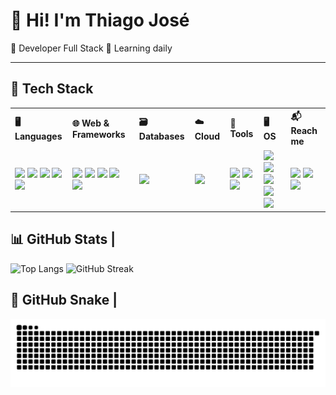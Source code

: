 # 👋 Hi! I'm Thiago José

🎯 Developer Full Stack
🌱 Learning daily

---

## 🧰 Tech Stack 

<table style="border-collapse: collapse; width: 100%;">
  <tr>
    <th style="text-align: left;">🖥️ Languages</th>
    <th style="text-align: left;">🌐 Web & Frameworks</th>
    <th style="text-align: left;">🗃️ Databases</th>
    <th style="text-align: left;">☁️ Cloud</th>
    <th style="text-align: left;">🔧 Tools</th>
    <th style="text-align: left;">🖥️ OS</th>
    <th style="text-align: left;">📬 Reach me</th>
  </tr>
  <tr>
    <td>
      <img src="https://img.shields.io/badge/PHP-777BB4?style=flat-square&logo=php&logoColor=white">
      <img src="https://img.shields.io/badge/Python-3670A0?style=flat-square&logo=python&logoColor=ffdd54">
      <img src="https://img.shields.io/badge/JavaScript-F7DF1E?style=flat-square&logo=javascript&logoColor=black">
      <img src="https://img.shields.io/badge/C%23-239120?style=flat-square&logo=c-sharp&logoColor=white">
      <img src="https://img.shields.io/badge/Java-ED8B00?style=flat-square&logo=openjdk&logoColor=white">
    </td>
    <td>
      <img src="https://img.shields.io/badge/Laravel-FF2D20?style=flat-square&logo=laravel&logoColor=white">
      <img src="https://img.shields.io/badge/TailwindCSS-38B2AC?style=flat-square&logo=tailwind-css&logoColor=white">
      <img src="https://img.shields.io/badge/Bootstrap-7952B3?style=flat-square&logo=bootstrap&logoColor=white">
      <img src="https://img.shields.io/badge/HTML5-E34F26?style=flat-square&logo=html5&logoColor=white">
      <img src="https://img.shields.io/badge/CSS3-1572B6?style=flat-square&logo=css3&logoColor=white">
    </td>
    <td>
      <img src="https://img.shields.io/badge/MySQL-4479A1?style=flat-square&logo=mysql&logoColor=white">
    </td>
    <td>
      <img src="https://img.shields.io/badge/AWS-232F3E?style=flat-square&logo=amazon-aws&logoColor=white">
    </td>
    <td>
      <img src="https://img.shields.io/badge/Git-F05032?style=flat-square&logo=git&logoColor=white">
      <img src="https://img.shields.io/badge/VSCode-007ACC?style=flat-square&logo=visual-studio-code&logoColor=white">
      <img src="https://img.shields.io/badge/Node.js-339933?style=flat-square&logo=node.js&logoColor=white">
    </td>
    <td>
      <img src="https://img.shields.io/badge/Linux-FCC624?style=flat-square&logo=linux&logoColor=black">
      <img src="https://img.shields.io/badge/Windows-0078D6?style=flat-square&logo=windows&logoColor=white">
      <img src="https://img.shields.io/badge/Ubuntu-E95420?style=flat-square&logo=ubuntu&logoColor=white">
      <img src="https://img.shields.io/badge/Debian-A81D33?style=flat-square&logo=debian&logoColor=white">
      <img src="https://img.shields.io/badge/Mint-87CF3E?style=flat-square&logo=linux-mint&logoColor=white">
    </td>
    <td>
      <img src="https://img.shields.io/badge/-LinkedIn-0077B5?style=flat-square&logo=linkedin&logoColor=white" url="https://www.linkedin.com/in/th-jose/">
      <img src="https://img.shields.io/badge/-Gmail-D14836?style=flat-square&logo=gmail&logoColor=white" url="mailto:thiagoesoj@gmail.com">
      <img src="https://img.shields.io/badge/-GitHub-181717?style=flat-square&logo=github&logoColor=white" url="https://github.com/thiagojoseSS">
    </td>
  </tr>
</table>

## 📊 GitHub Stats |

![Top Langs](https://github-readme-stats.vercel.app/api/top-langs/?username=thiagojosess&layout=compact&theme=tokyonight)
![GitHub Streak](https://streak-stats.demolab.com?user=thiagojosess&theme=tokyonight&mode=weekly)

## 🐍 GitHub Snake |

![github-snake](https://github.com/thiagojoseSS/thiagojoseSS/raw/output/github-contribution-grid-snake-dark.svg)

